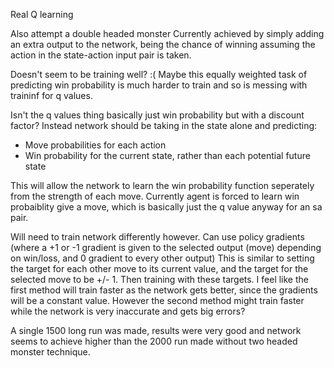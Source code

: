 
Real Q learning

Also attempt a double headed monster
Currently achieved by simply adding an extra output to the network, being the chance of winning assuming the action in the state-action input pair is taken.

Doesn't seem to be training well? :(
Maybe this equally weighted task of predicting win probability is much harder to train and so is messing with traininf for q values.


Isn't the q values thing basically just win probability but with a discount factor?
Instead network should be taking in the state alone and predicting:
 - Move probabilities for each action
 - Win probability for the current state, rather than each potential future state

This will allow the network to learn the win probability function seperately from the strength of each move.
Currently agent is forced to learn win probaiblity give a move, which is basically just the q value anyway for an sa pair.

Will need to train network differently however.
Can use policy gradients (where a +1 or -1 gradient is given to the selected output (move) depending on win/loss, and 0 gradient to every other output)
This is similar to setting the target for each other move to its current value, and the target for the selected move to be +/- 1. Then training with these targets.
I feel like the first method will train faster as the network gets better, since the gradients will be a constant value.
However the second method might train faster while the network is very inaccurate and gets big errors?


A single 1500 long run was made, results were very good and network seems to achieve higher than the 2000 run made without two headed monster technique.
